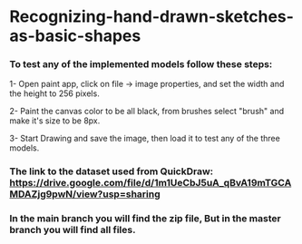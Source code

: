 # Recognizing-hand-drawn-sketches-as-basic-shapes

### To test any of the implemented models follow these steps:

1- Open paint app, click on file -> image properties, and set the width and the height to 256 pixels.

2- Paint the canvas color to be all black, from brushes select "brush" and make it's size to be 8px.

3- Start Drawing and save the image, then load it to test any of the three models.


### The link to the dataset used from QuickDraw: https://drive.google.com/file/d/1m1UeCbJ5uA_qBvA19mTGCAMDAZjg9pwN/view?usp=sharing


### In the main branch you will find the zip file, But in the master branch you will find all files.
